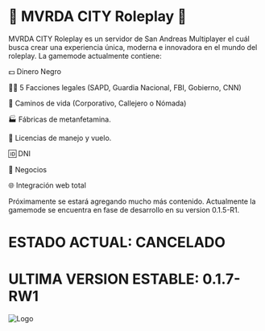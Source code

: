 # 👹 MVRDA CITY Roleplay 👹

MVRDA CITY Roleplay es un servidor de San Andreas Multiplayer el cuál busca crear una experiencia única, moderna e innovadora en el mundo del roleplay. 
La gamemode actualmente contiene:

💵 Dinero Negro

👮‍♂️ 5 Facciones legales (SAPD, Guardia Nacional, FBI, Gobierno, CNN)

🌱 Caminos de vida (Corporativo, Callejero o Nómada)

🏭 Fábricas de metanfetamina.

🚗 Licencias de manejo y vuelo.

🆔 DNI

💼 Negocios

🌐 Integración web total


Próximamente se estará agregando mucho más contenido. Actualmente la gamemode se encuentra en fase de desarrollo en su version 0.1.5-R1.

# ESTADO ACTUAL: CANCELADO
# ULTIMA VERSION ESTABLE: 0.1.7-RW1
![Logo](https://mvrda.city/testbanner.png)

